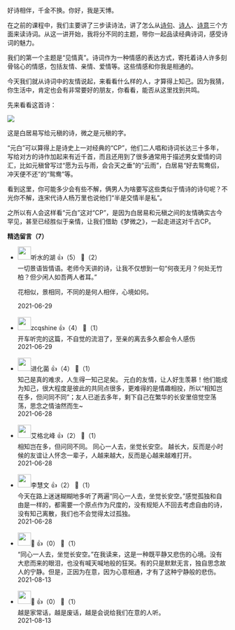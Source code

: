 好诗相伴，千金不换。你好，我是天博。

在之前的课程中，我们主要讲了三步读诗法，讲了怎么从[诗句](https://time.geekbang.org/column/article/386693)、[诗人](https://time.geekbang.org/column/article/387342)、[诗意](https://time.geekbang.org/column/article/388015)三个方面来读诗词。从这一讲开始，我将分不同的主题，带你一起品读经典诗词，感受诗词的魅力。

我们的第一个主题是“见情真”。诗词作为一种情感的表达方式，寄托着诗人许多刻骨铭心的情感，包括友情、亲情、爱情等。这些情感和你我是相通的。

今天我们就从诗词中的友情说起，来看看什么样的人，才算得上知己。因为我猜，你生活中，肯定也会有非常要好的朋友，你看看，能否从这里找到共鸣。

先来看看这首诗：

![](https://static001.geekbang.org/resource/image/0f/25/0fa61529ddd449452c57a681c6e7b125.jpg?wh=1920x1080)

这是白居易写给元稹的诗，微之是元稹的字。

“元白”可以算得上是诗史上一对经典的“CP”，他们二人唱和诗词长达三十多年，写给对方的诗作加起来有近千首，而且还用到了很多通常用于描述男女爱情的词汇，比如元稹曾写过“愿为云与雨，会合天之垂”的“云雨”，白居易“好去鸳鸯侣，冲天便不还”的“鸳鸯”等。

看到这里，你可能多少会有些不解，俩男人为啥要写这些类似于情诗的诗句呢？不光你不解，连宋代诗人杨万里也说他们“半是交情半是私”。

之所以有人会这样看“元白”这对“CP”，是因为白居易和元稹之间的友情确实古今罕见，甚至已经胜似于亲情，让我们借助《梦微之》，一起走进这对千古CP。
<div><strong>精选留言（7）</strong></div><ul>
<li><img src="https://static001.geekbang.org/account/avatar/00/16/e8/c9/59bcd490.jpg" width="30px"><span>听水的湖</span> 👍（5） 💬（2）<div>一切景语皆情语。老师今天讲的诗，让我不仅想到一句“何夜无月？何处无竹柏？但少闲人如吾两人者耳。”

花相似，景相同，不同的是何人相伴，心境如何。</div>2021-06-29</li><br/><li><img src="https://static001.geekbang.org/account/avatar/00/0f/5d/98/98fe8de3.jpg" width="30px"><span>zcqshine</span> 👍（4） 💬（1）<div>开车听完的这篇，不自觉的流泪了，至亲的离去多久都会令人感伤</div>2021-06-29</li><br/><li><img src="https://static001.geekbang.org/account/avatar/00/13/7b/bd/ccb37425.jpg" width="30px"><span>进化菌</span> 👍（4） 💬（1）<div>知己是真的难求，人生得一知己足矣。
元白的友情，让人好生羡慕！他们能成为知己，很大程度是彼此的共同点很多，更难得的是情趣相投，所以“相知岂在多，但问同不同”；友人已逝去多年，剩下自己在繁华的长安里倍觉空荡荡，思念之情油然而生~</div>2021-06-28</li><br/><li><img src="https://static001.geekbang.org/account/avatar/00/14/89/e5/2219d26f.jpg" width="30px"><span>艾格北峰</span> 👍（2） 💬（1）<div>相知岂在多，但问同不同。
同心一人去，坐觉长安空。
越长大，反而是小时候的友谊让人怀念一辈子，人越来越大，反而是心越来越难打开。</div>2021-06-28</li><br/><li><img src="https://thirdwx.qlogo.cn/mmopen/vi_32/MpF5Hia4Qwibdice7Qibk3iamUVZY3KglCymK67n5YEvZjX8GbFY1J2f1RGTbNibpnvicxYZGoJL7oicfbpBIfWTCe7Gbw/132" width="30px"><span>李慧文</span> 👍（2） 💬（1）<div>今天在路上迷迷糊糊地多听了两遍“同心一人去，坐觉长安空。”感觉孤独和自由是一样的，都需要一个原点作为尺度的，没有规矩人不回去考虑自由的诗，没有知己离散，我们也不会觉得太过孤独。</div>2021-06-28</li><br/><li><img src="https://static001.geekbang.org/account/avatar/00/21/69/79/b4132042.jpg" width="30px"><span>🐑</span> 👍（0） 💬（1）<div>“同心一人去，坐觉长安空。”在我读来，这是一种既平静又悲伤的心境。没有大悲而来的眼泪，也没有喊天喊地般的狂哭。有的只是默默无言，独自思念故人的宁静。但是，正因为在意，因为心意相通，才有了这种宁静般的悲伤。</div>2021-08-13</li><br/><li><img src="https://static001.geekbang.org/account/avatar/00/21/69/79/b4132042.jpg" width="30px"><span>🐑</span> 👍（0） 💬（1）<div>越是家常话，越是废话，越是会说给我们在意的人听。</div>2021-08-13</li><br/>
</ul>